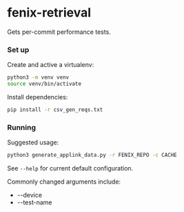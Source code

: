# fenix-retrieval
Gets per-commit performance tests.

### Set up
Create and active a virtualenv:
```sh
python3 -m venv venv
source venv/bin/activate
```

Install dependencies:
```sh
pip install -r csv_gen_reqs.txt
```

### Running
Suggested usage:
```sh
python3 generate_applink_data.py -r FENIX_REPO -c CACHE
```

See `--help` for current default configuration.

Commonly changed arguments include:
- --device
- --test-name
